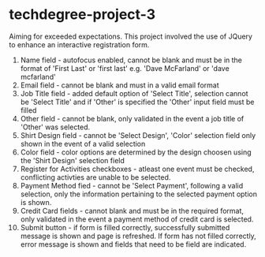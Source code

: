 # techdegree-project-3

Aiming for exceeded expectations. This project involved the use of JQuery to enhance an interactive registration form. 

1. Name field - autofocus enabled, cannot be blank and must be in the format of 'First Last' or 'first last' 
                e.g. 'Dave McFarland' or 'dave mcfarland'
2. Email field - cannot be blank and must in a valid email format
3. Job Title field - added default option of 'Select Title', selection cannot be 'Select Title' and if 'Other' is specified the
                     'Other' input field must be filled
4. Other field - cannot be blank, only validated in the event a job title of 'Other' was selected.
4. Shirt Design field - cannot be 'Select Design', 'Color' selection field only shown in the event of a valid selection
5. Color field - color options are determined by the design choosen using the 'Shirt Design' selection field
6. Register for Activities checkboxes - atleast one event must be checked, conflicting activties are unable to be selected.
7. Payment Method fied - cannot be 'Select Payment', following a valid selection, only the information pertaining to the selected
                         payment option is shown.
8. Credit Card fields - cannot blank and must be in the required format, only validated in the event a payment method of credit
                        card is selected.
9. Submit button - if form is filled correctly, successfully submitted message is shown and page is refreshed. If form has not
                   filled correctly, error message is shown and fields that need to be field are indicated. 
